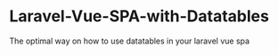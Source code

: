 # Laravel-Vue-SPA-with-Datatables

The optimal way on how to use datatables  in your laravel vue spa
